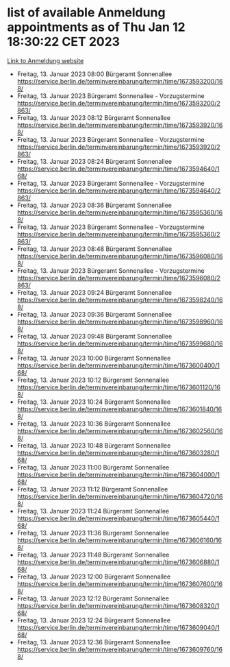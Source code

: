 # list of available Anmeldung appointments as of Thu Jan 12 18:30:22 CET 2023
[Link to Anmeldung website](https://service.berlin.de/terminvereinbarung/termin/tag.php?termin=0&anliegen[]=120686&dienstleisterlist=122210,122217,327316,122219,327312,122227,327314,122231,327346,122243,327348,122252,329742,122260,329745,122262,329748,122254,329751,122271,327278,122273,327274,122277,327276,330436,122280,327294,122282,327290,122284,327292,327539,122291,327270,122285,327266,122286,327264,122296,327268,150230,329760,122301,327282,122297,327286,122294,327284,122312,329763,122314,329775,122304,327330,122311,327334,122309,327332,122281,327352,122279,329772,122276,327324,122274,327326,122267,329766,122246,327318,122251,327320,122257,327322,122208,327298,122226,327300,121362,121364&herkunft=http%3A%2F%2Fservice.berlin.de%2Fdienstleistung%2F120686%2F)
- Freitag, 13. Januar 2023 08:00 Bürgeramt Sonnenallee https://service.berlin.de/terminvereinbarung/termin/time/1673593200/168/
- Freitag, 13. Januar 2023  Bürgeramt Sonnenallee - Vorzugstermine https://service.berlin.de/terminvereinbarung/termin/time/1673593200/2863/
- Freitag, 13. Januar 2023 08:12 Bürgeramt Sonnenallee https://service.berlin.de/terminvereinbarung/termin/time/1673593920/168/
- Freitag, 13. Januar 2023  Bürgeramt Sonnenallee - Vorzugstermine https://service.berlin.de/terminvereinbarung/termin/time/1673593920/2863/
- Freitag, 13. Januar 2023 08:24 Bürgeramt Sonnenallee https://service.berlin.de/terminvereinbarung/termin/time/1673594640/168/
- Freitag, 13. Januar 2023  Bürgeramt Sonnenallee - Vorzugstermine https://service.berlin.de/terminvereinbarung/termin/time/1673594640/2863/
- Freitag, 13. Januar 2023 08:36 Bürgeramt Sonnenallee https://service.berlin.de/terminvereinbarung/termin/time/1673595360/168/
- Freitag, 13. Januar 2023  Bürgeramt Sonnenallee - Vorzugstermine https://service.berlin.de/terminvereinbarung/termin/time/1673595360/2863/
- Freitag, 13. Januar 2023 08:48 Bürgeramt Sonnenallee https://service.berlin.de/terminvereinbarung/termin/time/1673596080/168/
- Freitag, 13. Januar 2023  Bürgeramt Sonnenallee - Vorzugstermine https://service.berlin.de/terminvereinbarung/termin/time/1673596080/2863/
- Freitag, 13. Januar 2023 09:24 Bürgeramt Sonnenallee https://service.berlin.de/terminvereinbarung/termin/time/1673598240/168/
- Freitag, 13. Januar 2023 09:36 Bürgeramt Sonnenallee https://service.berlin.de/terminvereinbarung/termin/time/1673598960/168/
- Freitag, 13. Januar 2023 09:48 Bürgeramt Sonnenallee https://service.berlin.de/terminvereinbarung/termin/time/1673599680/168/
- Freitag, 13. Januar 2023 10:00 Bürgeramt Sonnenallee https://service.berlin.de/terminvereinbarung/termin/time/1673600400/168/
- Freitag, 13. Januar 2023 10:12 Bürgeramt Sonnenallee https://service.berlin.de/terminvereinbarung/termin/time/1673601120/168/
- Freitag, 13. Januar 2023 10:24 Bürgeramt Sonnenallee https://service.berlin.de/terminvereinbarung/termin/time/1673601840/168/
- Freitag, 13. Januar 2023 10:36 Bürgeramt Sonnenallee https://service.berlin.de/terminvereinbarung/termin/time/1673602560/168/
- Freitag, 13. Januar 2023 10:48 Bürgeramt Sonnenallee https://service.berlin.de/terminvereinbarung/termin/time/1673603280/168/
- Freitag, 13. Januar 2023 11:00 Bürgeramt Sonnenallee https://service.berlin.de/terminvereinbarung/termin/time/1673604000/168/
- Freitag, 13. Januar 2023 11:12 Bürgeramt Sonnenallee https://service.berlin.de/terminvereinbarung/termin/time/1673604720/168/
- Freitag, 13. Januar 2023 11:24 Bürgeramt Sonnenallee https://service.berlin.de/terminvereinbarung/termin/time/1673605440/168/
- Freitag, 13. Januar 2023 11:36 Bürgeramt Sonnenallee https://service.berlin.de/terminvereinbarung/termin/time/1673606160/168/
- Freitag, 13. Januar 2023 11:48 Bürgeramt Sonnenallee https://service.berlin.de/terminvereinbarung/termin/time/1673606880/168/
- Freitag, 13. Januar 2023 12:00 Bürgeramt Sonnenallee https://service.berlin.de/terminvereinbarung/termin/time/1673607600/168/
- Freitag, 13. Januar 2023 12:12 Bürgeramt Sonnenallee https://service.berlin.de/terminvereinbarung/termin/time/1673608320/168/
- Freitag, 13. Januar 2023 12:24 Bürgeramt Sonnenallee https://service.berlin.de/terminvereinbarung/termin/time/1673609040/168/
- Freitag, 13. Januar 2023 12:36 Bürgeramt Sonnenallee https://service.berlin.de/terminvereinbarung/termin/time/1673609760/168/
